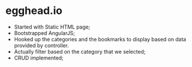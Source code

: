 # egghead.io

- Started with Static HTML page;
- Bootstrapped AngularJS;
- Hooked up the categories and the bookmarks to display based on data provided by controller.
- Actually filter based on the category that we selected;
- CRUD implemented;